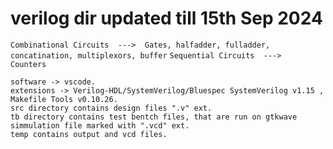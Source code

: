 # verilog dir updated till 15th Sep 2024

```Combinational Circuits  --->  Gates, halfadder, fulladder, concatination, multiplexors, buffer```
```Sequential Circuits  --->  Counters```

~~~~~~~~~~~~~~~~~~~~~~~~~~~~~~~~~~~~~~~~~~~~~~~~~~~~~~~~~~~~~~~~~~~~~~~~~~~~~~~~~~~~~~~~~~~~~~~~~~~~~~~~~~
software -> vscode.
extensions -> Verilog-HDL/SystemVerilog/Bluespec SystemVerilog v1.15 , Makefile Tools v0.10.26.
src directory contains design files ".v" ext.
tb directory contains test bentch files, that are run on gtkwave simmulation file marked with ".vcd" ext.
temp contains output and vcd files.



